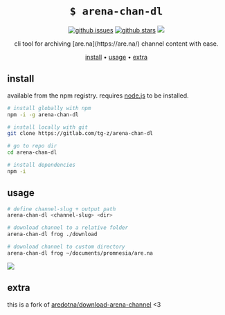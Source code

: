 <h1 align="center"><code>$ arena-chan-dl</code></h1>

<p align="center">
<a href="https://github.com/tg-z/arena-chan-dl/issues"><img alt="github issues" src="https://img.shields.io/github/issues/tg-z/arena-chan-dl?color=ff69b4"></a>
<a href="https://github.com/tg-z/arena-chan-dl/stargazers"><img alt="github stars" src="https://img.shields.io/github/stars/tg-z/arena-chan-dl?color=ff69b4"></a>
<a href="https://github.com/tg-z/arena-chan-dl/graphs/contributors" alt="contributors">
<img src="https://img.shields.io/github/contributors/tg-z/arena-chan-dl?color=ff69b4"/></a>
</p>

<p align="center">
cli tool for archiving [are.na](https://are.na/) channel content with ease.
</p>

<p align="center">
  <a href="#install">install</a> •
  <a href="#usage">usage</a> •
  <a href="#extra">extra</a><br>
</p>

## install
available from the npm registry. requires [node.js](https://nodejs.org/en/download/) to be installed.

```bash
# install globally with npm
npm -i -g arena-chan-dl
```

```bash
# install locally with git
git clone https://gitlab.com/tg-z/arena-chan-dl

# go to repo dir
cd arena-chan-dl

# install dependencies
npm -i
```

## usage
```bash
# define channel-slug + output path
arena-chan-dl <channel-slug> <dir>

# download channel to a relative folder
arena-chan-dl frog ./download

# download channel to custom directory
arena-chan-dl frog ~/documents/promnesia/are.na
```

![](http://static.damonzucconi.com/_capture/4mTGkMs6JI.gif)

## extra
this is a fork of [aredotna/download-arena-channel](https://github.com/aredotna/download-arena-channel) <3
